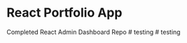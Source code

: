 # React Portfolio App

Completed React Admin Dashboard Repo
#   t e s t i n g  
 #   t e s t i n g  
 